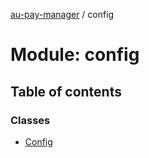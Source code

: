 [au-pay-manager](../README.md) / config

# Module: config

## Table of contents

### Classes

- [Config](../classes/config.Config.md)
